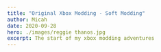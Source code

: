 ```yaml
---
title: "Original Xbox Modding - Soft Modding"
author: Micah
date: 2020-09-28
hero: ./images/reggie thanos.jpg
excerpt: The start of my xbox modding adventures
---
```


